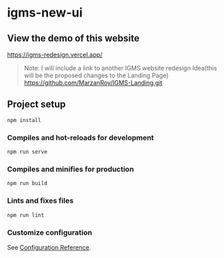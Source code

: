 # igms-new-ui

## View the demo of this website
https://igms-redesign.vercel.app/

>Note: I will include a link to another IGMS website redesign Idea(this will be the proposed changes to the Landing Page)
>https://github.com/MarzanRoy/IGMS-Landing.git

## Project setup
```
npm install
```

### Compiles and hot-reloads for development
```
npm run serve
```

### Compiles and minifies for production
```
npm run build
```

### Lints and fixes files
```
npm run lint
```

### Customize configuration
See [Configuration Reference](https://cli.vuejs.org/config/).
